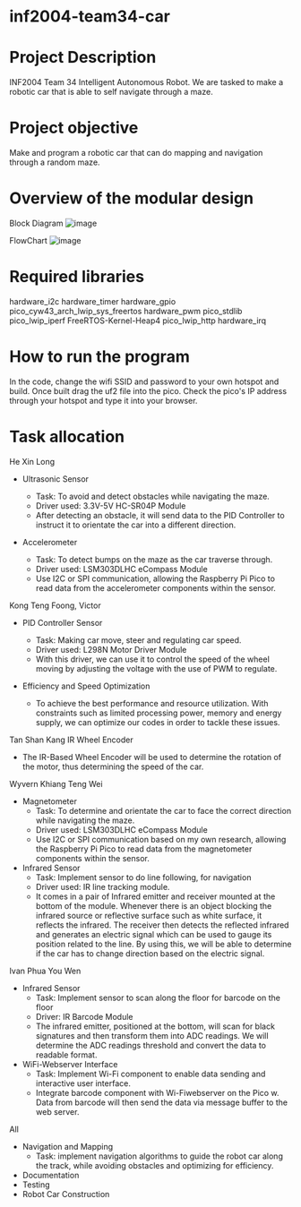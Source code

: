 # inf2004-team34-car

# Project Description
INF2004 Team 34 Intelligent Autonomous Robot. We are tasked to make a robotic car that is able to self navigate through a maze.

# Project objective
Make and program a robotic car that can do mapping and navigation through a random maze.

# Overview of the modular design
Block Diagram
![image](https://github.com/xinlonghe2512/inf2004-team34-car/assets/30991653/92f3bdae-cdc0-402a-a51f-b4df0cb0d565)

FlowChart
![image](https://github.com/xinlonghe2512/inf2004-team34-car/assets/30991653/6a434190-0f54-4897-b441-23e798d57dca)

# Required libraries
hardware_i2c
hardware_timer
hardware_gpio
pico_cyw43_arch_lwip_sys_freertos
hardware_pwm
pico_stdlib
pico_lwip_iperf
FreeRTOS-Kernel-Heap4 
pico_lwip_http 
hardware_irq

# How to run the program
In the code, change the wifi SSID and password to your own hotspot and build. Once built drag the uf2 file into the pico. Check the pico's IP address through your hotspot and type it into your browser.

# Task allocation
He Xin Long 
* Ultrasonic Sensor
  * Task: To avoid and detect obstacles while
  navigating the maze.
  * Driver used: 3.3V-5V HC-SR04P Module
  * After detecting an obstacle, it will send data to the
  PID Controller to instruct it to orientate the car into
  a different direction.
  
* Accelerometer
  * Task: To detect bumps on the maze as the car
  traverse through.
  * Driver used: LSM303DLHC eCompass Module
  * Use I2C or SPI communication, allowing the
  Raspberry Pi Pico to read data from the
  accelerometer components within the sensor.

Kong Teng Foong, Victor
* PID Controller Sensor
  * Task: Making car move, steer and regulating car
  speed.
  * Driver used: L298N Motor Driver Module
  * With this driver, we can use it to control the speed
  of the wheel moving by adjusting the voltage with
  the use of PWM to regulate.
  
* Efficiency and Speed Optimization
  * To achieve the best performance and resource
  utilization. With constraints such as limited
  processing power, memory and energy supply, we
  can optimize our codes in order to tackle these
  issues.

Tan Shan Kang IR Wheel Encoder
* The IR-Based Wheel Encoder will be used to
  determine the rotation of the motor, thus
  determining the speed of the car.

Wyvern Khiang Teng Wei
* Magnetometer
  * Task: To determine and orientate the car to face
  the correct direction while navigating the maze.
  * Driver used: LSM303DLHC eCompass Module
  * Use I2C or SPI communication based on my own
  research, allowing the Raspberry Pi Pico to read
  data from the magnetometer components within
  the sensor.
* Infrared Sensor
  * Task: Implement sensor to do line following, for
  navigation
  * Driver used: IR line tracking module.
  * It comes in a pair of Infrared emitter and receiver
  mounted at the bottom of the module. Whenever
  there is an object blocking the infrared source or
  reflective surface such as white surface, it reflects
  the infrared. The receiver then detects the
  reflected infrared and generates an electric signal
  which can be used to gauge its position related to
  the line. By using this, we will be able to determine
  if the car has to change direction based on the
  electric signal.

Ivan Phua You Wen
  * Infrared Sensor
    * Task: Implement sensor to scan along the floor for
    barcode on the floor
    * Driver: IR Barcode Module
    * The infrared emitter, positioned at the bottom, will
    scan for black signatures and then transform them
    into ADC readings. We will determine the ADC
    readings threshold and convert the data to
    readable format.
  * WiFi-Webserver Interface
    * Task: Implement Wi-Fi component to enable data sending
    and interactive user interface.
    * Integrate barcode component with Wi-Fiwebserver on the Pico w. Data from barcode will
    then send the data via message buffer to the web
    server.

All 
* Navigation and Mapping
  * Task: implement navigation algorithms to guide the
  robot car along the track, while avoiding obstacles
  and optimizing for efficiency.
* Documentation
* Testing
* Robot Car Construction
